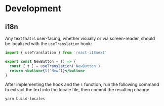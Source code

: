 # Development

## i18n

Any text that is user-facing, whether visually or via screen-reader, should be localized with the `useTranslation` hook:

```jsx
import { useTranslation } from 'react-i18next'

export const NewButton = () => {
  const { t } = useTranslation('NewButton')
  return <button>{t('New')}</button>
}
```

After implementing the hook and the `t` function, run the following command to extract the text into the locale file, then commit the resulting change.

```shell
yarn build-locales
```

